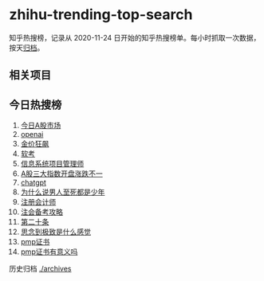 # zhihu-trending-top-search

知乎热搜榜，记录从 2020-11-24
日开始的知乎热搜榜单。每小时抓取一次数据，按天[归档](./archives)。

## 相关项目

## 今日热搜榜

<!-- BEGIN -->
<!-- 最后更新时间 Tue Mar 12 2024 14:14:55 GMT+0800 (China Standard Time) -->

1. [今日A股市场](https://www.zhihu.com/search?q=今日A股市场)
1. [openai](https://www.zhihu.com/search?q=openai)
1. [金价狂飙](https://www.zhihu.com/search?q=金价狂飙)
1. [软考](https://www.zhihu.com/search?q=软考)
1. [信息系统项目管理师](https://www.zhihu.com/search?q=信息系统项目管理师)
1. [A股三大指数开盘涨跌不一](https://www.zhihu.com/search?q=A股三大指数开盘涨跌不一)
1. [chatgpt](https://www.zhihu.com/search?q=chatgpt)
1. [为什么说男人至死都是少年](https://www.zhihu.com/search?q=为什么说男人至死都是少年)
1. [注册会计师](https://www.zhihu.com/search?q=注册会计师)
1. [注会备考攻略](https://www.zhihu.com/search?q=注会备考攻略)
1. [第二十条](https://www.zhihu.com/search?q=第二十条)
1. [思念到极致是什么感觉](https://www.zhihu.com/search?q=思念到极致是什么感觉)
1. [pmp证书](https://www.zhihu.com/search?q=pmp证书)
1. [pmp证书有意义吗](https://www.zhihu.com/search?q=pmp证书有意义吗)

<!-- END -->

历史归档 [./archives](./archives)
